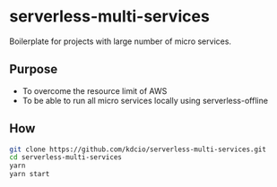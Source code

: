# serverless-multi-services

Boilerplate for projects with large number of micro services.

## Purpose

- To overcome the resource limit of AWS
- To be able to run all micro services locally using serverless-offline

## How

```bash
git clone https://github.com/kdcio/serverless-multi-services.git
cd serverless-multi-services
yarn
yarn start
```
